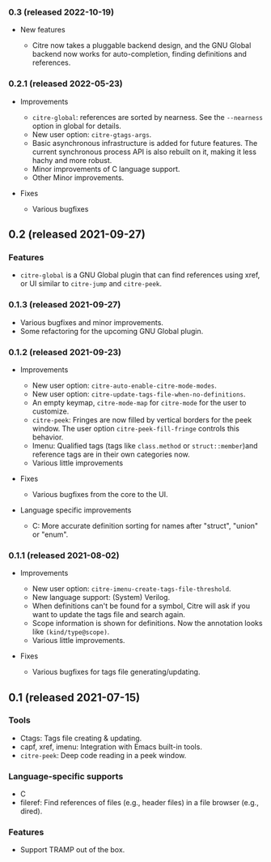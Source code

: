 ### 0.3 (released 2022-10-19)

- New features

  - Citre now takes a pluggable backend design, and the GNU Global backend now
    works for auto-completion, finding definitions and references.

### 0.2.1 (released 2022-05-23)

- Improvements

  - `citre-global`: references are sorted by nearness. See the `--nearness`
    option in global for details.
  - New user option: `citre-gtags-args`.
  - Basic asynchronous infrastructure is added for future features. The current
    synchronous process API is also rebuilt on it, making it less hachy and
    more robust.
  - Minor improvements of C language support.
  - Other Minor improvements.

- Fixes

  - Various bugfixes

## 0.2 (released 2021-09-27)

### Features

- `citre-global` is a GNU Global plugin that can find references using xref, or
  UI similar to `citre-jump` and `citre-peek`.

### 0.1.3 (released 2021-09-27)

- Various bugfixes and minor improvements.
- Some refactoring for the upcoming GNU Global plugin.

### 0.1.2 (released 2021-09-23)

- Improvements

  - New user option: `citre-auto-enable-citre-mode-modes`.
  - New user option: `citre-update-tags-file-when-no-definitions`.
  - An empty keymap, `citre-mode-map` for `citre-mode` for the user to
    customize.
  - `citre-peek`: Fringes are now filled by vertical borders for the peek
    window. The user option `citre-peek-fill-fringe` controls this behavior.
  - Imenu: Qualified tags (tags like `class.method` or `struct::member`)and
    reference tags are in their own categories now.
  - Various little improvements

- Fixes

  - Various bugfixes from the core to the UI.

- Language specific improvements

  - C: More accurate definition sorting for names after "struct", "union" or
    "enum".

### 0.1.1 (released 2021-08-02)

- Improvements

  - New user option: `citre-imenu-create-tags-file-threshold`.
  - New language support: (System) Verilog.
  - When definitions can't be found for a symbol, Citre will ask if you want to
    update the tags file and search again.
  - Scope information is shown for definitions. Now the annotation looks like
    `(kind/type@scope)`.
  - Various little improvements.

- Fixes

  - Various bugfixes for tags file generating/updating.

## 0.1 (released 2021-07-15)

### Tools

- Ctags: Tags file creating & updating.
- capf, xref, imenu: Integration with Emacs built-in tools.
- `citre-peek`: Deep code reading in a peek window.

### Language-specific supports

- C
- fileref: Find references of files (e.g., header files) in a file browser
  (e.g., dired).

### Features

- Support TRAMP out of the box.
